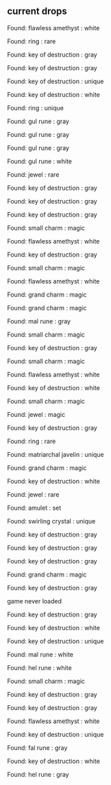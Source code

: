 ## current drops

Found: flawless amethyst : white
Found: ring : rare
Found: key of destruction : gray
Found: key of destruction : gray
Found: key of destruction : unique
Found: key of destruction : white
Found: ring : unique
Found: gul rune : gray
Found: gul rune : gray
Found: gul rune : gray
Found: gul rune : white
Found: jewel : rare
Found: key of destruction : gray
Found: key of destruction : gray
Found: key of destruction : gray
Found: small charm : magic
Found: flawless amethyst : white
Found: key of destruction : gray
Found: small charm : magic
Found: flawless amethyst : white
Found: grand charm : magic
Found: grand charm : magic
Found: mal rune : gray
Found: small charm : magic
Found: key of destruction : gray
Found: small charm : magic
Found: flawless amethyst : white
Found: key of destruction : white
Found: small charm : magic
Found: jewel : magic
Found: key of destruction : gray
Found: ring : rare
Found: matriarchal javelin : unique
Found: grand charm : magic
Found: key of destruction : white
Found: jewel : rare
Found: amulet : set
Found: swirling crystal : unique
Found: key of destruction : gray
Found: key of destruction : gray
Found: key of destruction : gray
Found: grand charm : magic
Found: key of destruction : gray
game never loaded
Found: key of destruction : gray
Found: key of destruction : white
Found: key of destruction : unique
Found: mal rune : white
Found: hel rune : white
Found: small charm : magic
Found: key of destruction : gray
Found: key of destruction : gray
Found: flawless amethyst : white
Found: key of destruction : unique
Found: fal rune : gray
Found: key of destruction : white
Found: hel rune : gray
